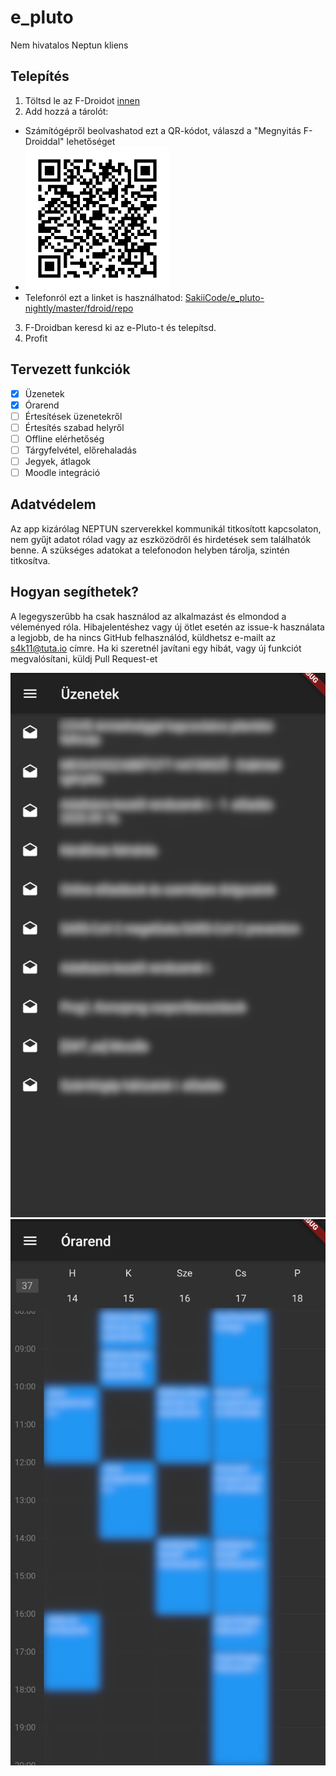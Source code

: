 # e_pluto

Nem hivatalos Neptun kliens

## Telepítés

1. Töltsd le az F-Droidot [innen](https://f-droid.org/hu/)
2. Add hozzá a tárolót:
  * Számítógépről beolvashatod ezt a QR-kódot, válaszd a "Megnyitás F-Droiddal" lehetőséget
  * <img src="https://raw.githubusercontent.com/SakiiCode/e_pluto-nightly/master/icon.png" width="230"/>
  * Telefonról ezt a linket is használhatod: [SakiiCode/e_pluto-nightly/master/fdroid/repo](https://raw.githubusercontent.com/SakiiCode/e_pluto-nightly/master/fdroid/repo)
3. F-Droidban keresd ki az e-Pluto-t és telepítsd.
4. Profit


## Tervezett funkciók

- [x] Üzenetek
- [x] Órarend
- [ ] Értesítések üzenetekről
- [ ] Értesítés szabad helyről
- [ ] Offline elérhetőség
- [ ] Tárgyfelvétel, előrehaladás
- [ ] Jegyek, átlagok
- [ ] Moodle integráció

## Adatvédelem
Az app kizárólag NEPTUN szerverekkel kommunikál titkosított kapcsolaton, nem gyűjt adatot rólad vagy az eszközödről és hirdetések sem találhatók benne. A szükséges adatokat a telefonodon helyben tárolja, szintén titkosítva.

## Hogyan segíthetek?
A legegyszerűbb ha csak használod az alkalmazást és elmondod a véleményed róla. Hibajelentéshez vagy új ötlet esetén az issue-k használata a legjobb, de ha nincs GitHub felhasználód, küldhetsz e-mailt az s4k11@tuta.io címre. Ha ki szeretnél javítani egy hibát, vagy új funkciót megvalósítani, küldj Pull Request-et

![messages](msg.png)![timetable](timetable.png)
